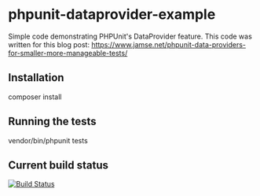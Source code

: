 # phpunit-dataprovider-example

Simple code demonstrating PHPUnit's DataProvider feature. This code was written for this blog post: https://www.jamse.net/phpunit-data-providers-for-smaller-more-manageable-tests/

Installation
------------
composer install

Running the tests
-----------------
vendor/bin/phpunit tests

Current build status
--------------------
[![Build Status](https://travis-ci.org/mannion007/phpunit-dataprovider-example.svg?branch=master)](https://travis-ci.org/mannion007/phpunit-dataprovider-example)
